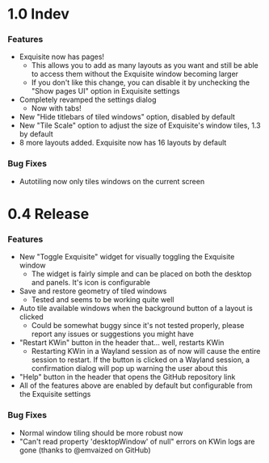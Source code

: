 # 1.0 Indev

### Features

- Exquisite now has pages!
    - This allows you to add as many layouts as you want and still be able to access them without the Exquisite window becoming larger
    - If you don't like this change, you can disable it by unchecking the "Show pages UI" option in Exquisite settings
- Completely revamped the settings dialog
    - Now with tabs!
- New "Hide titlebars of tiled windows" option, disabled by default
- New "Tile Scale" option to adjust the size of Exquisite's window tiles, 1.3 by default
- 8 more layouts added. Exquisite now has 16 layouts by default

### Bug Fixes

- Autotiling now only tiles windows on the current screen

# 0.4 Release

### Features

- New "Toggle Exquisite" widget for visually toggling the Exquisite window
    - The widget is fairly simple and can be placed on both the desktop and panels. It's icon is configurable
- Save and restore geometry of tiled windows
    - Tested and seems to be working quite well
- Auto tile available windows when the background button of a layout is clicked
    - Could be somewhat buggy since it's not tested properly, please report any issues or suggestions you might have
- "Restart KWin" button in the header that... well, restarts KWin
    - Restarting KWin in a Wayland session as of now will cause the entire session to restart. If the button is clicked on a Wayland session, a confirmation dialog will pop up warning the user about this
- "Help" button in the header that opens the GitHub repository link
- All of the features above are enabled by default but configurable from the Exquisite settings

### Bug Fixes

- Normal window tiling should be more robust now
- "Can't read property 'desktopWindow' of null" errors on KWin logs are gone (thanks to @emvaized on GitHub)
